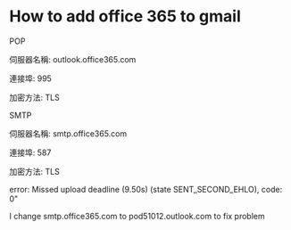 # How to add office 365 to gmail

POP

伺服器名稱: outlook.office365.com

連接埠: 995

加密方法: TLS

SMTP

伺服器名稱: smtp.office365.com

連接埠: 587

加密方法: TLS

error: Missed upload deadline (9.50s) (state SENT_SECOND_EHLO), code: 0"

I change smtp.office365.com to pod51012.outlook.com to fix problem
